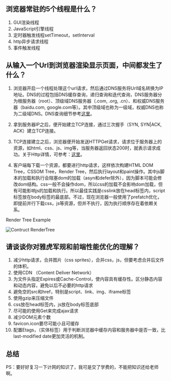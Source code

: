 
## 浏览器常驻的5个线程是什么？
1. GUI渲染线程
2. JavaScript引擎线程
3. 定时器触发线程setTimeout，setInterval
4. http异步请求线程
5. 事件触发线程

## 从输入一个Url到浏览器渲染显示页面，中间都发生了什么？
1. 浏览器开启一个线程处理这个url请求，然后通过DNS服务将Url域名转换为IP地址。DNS的过程包括DNS缓存查询，递归查询和迭代查询，DNS服务器分为根服务器（root）、顶级域DNS服务器（.com, .org, .cn）、和权威DNS服务器（baidu.com, google.com等）。其中顶级域也称为一级域，权威DNS也称为二级域DNS。DNS查询细节参考[这里](http://blog.sina.com.cn/s/blog_4078ccd60101cj6r.html)。

2. 拿到服务器IP之后，便开始建立TCP连接，通过三次握手（SYN, SYN|ACK, ACK）建立TCP连接。

3. TCP连接建立之后，浏览器便开始发送HTTPGet请求，请求位于服务器上的资源，如html、css、js、img等，当服务器返回状态200时，就表示请求成功。关于Http详情，可参考：[这里](http://kb.cnblogs.com/page/130970/)。

4. 客户端每下载一个资源，都要进行http请求，这样依次构建HTML DOM Tree，CSSOM Tree，Render Tree，然后执行layout和paint操作。其中js脚本的加载和执行会阻塞dom的加载（asyn和defer除外），因为脚本可能会修改dom结构。css一般不会操作dom，所以css的加载不会影响dom加载，但有可能影响js的加载和执行。所以最佳实践是csslink放在head标签内，script标签放在body标签的最底部。不过，现在浏览器一般使用了prefatch优化，即提前并行下载css，js等资源，但并不执行，因为执行顺序存在着依赖关系。

Render Tree Example

![Contruct RenderTree](http://img2.tuicool.com/7jUBJr.png!web)

## 请谈谈你对雅虎军规和前端性能优化的理解？
1. 减少http请求，合并图片（css sprites），合并css，js，但要考虑合并后文件的体积。
2. 使用CDN （Content Deliver Network）
3. 为文件头指定Expires或Cache-Control，使内容具有缓存性。区分静态内容和动态内容，避免以后不必要的http请求
4. 避免空的src和href，特别是script、link、img、iframe标签
5. 使用gzip来压缩文件
6. css放在head标签内，js放在body标签底部
7. 尽可能的使用Get来完成ajax请求
8. 减少DOM元素个数
9. favicon.icon要尽可能小且可缓存
10. 配置Etags，（实体标签）用于判断浏览器中缓存内容和服务器中是否一致，比last-modified date更加灵活的机制。


## 总结

PS：要好好复习一下计网的知识了，我可是交了学费的，不能把知识还给老师啊。
